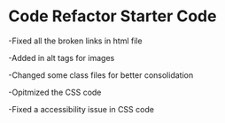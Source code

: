 # Code Refactor Starter Code
-Fixed all the broken links in html file

-Added in alt tags for images

-Changed some class files for better consolidation

-Opitmized the CSS code

-Fixed a accessibility issue in CSS code

